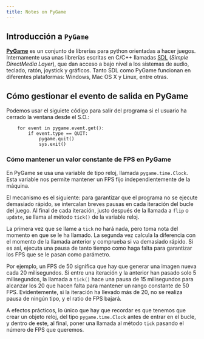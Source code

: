 ```yaml
---
title: Notes on PyGame
---
```


## Introducción a `PyGame`


**[PyGame](http://pygame.org/)** es un conjunto de librerías para python orientadas
a hacer juegos. Internamente usa unas librerías escritas en C/C++ llamadas
[SDL](http://www.libsdl.org/) (*Simple DirectMedia Layer*), que dan acceso a
bajo nivel a los sistemas de audio, teclado, ratón, joystick y gráficos. Tanto
SDL como PyGame funcionan en diferentes plataformas: Windows, Mac OS X y Linux,
entre otras.

## Cómo gestionar el evento de salida en PyGame

Podemos usar el siguiete código para salir del programa si el usuario ha
cerrado la ventana desde el S.O.:
```
    for event in pygame.event.get():
        if event.type == QUIT:
            pygame.quit()
            sys.exit()
```

### Cómo mantener un valor constante de FPS en PyGame

En PyGame se usa una variable de tipo reloj, llamada `pygame.time.Clock`. Esta
variable nos permite mantener un FPS fijo independientemente de la máquina.

El mecanismo es el siguiente: para garantizar que el programa no se ejecute
demasiado rápido, se intercalan breves pausas en cada iteración del bucle del
juego. Al final de cada iteración, justo después de la llamada a `flip` o
`update`, se llama al método `tick()` de la variable reloj.

La primera vez que se llame a `tick` no hará nada, pero toma nota del momento
en que se le ha llamado. La segunda vez calcula la diferencia con el momento de
la llamada anterior y comprueba si va demasiado rápido. Si es así, ejecuta una
pausa de tanto tiempo como haga falta para garantizar los FPS que se le pasan
como parámetro.

Por ejemplo, un FPS de 50 significa que hay que generar una imagen nueva
cada 20 milisegundos. Si entre una iteración y la anterior han pasado
solo 5 milisegundos, la llamada a `tick()` hace una pausa de 15
milisegundos para alcanzar los 20 que hacen falta para mantener un rango
constante de 50 FPS. Evidentemente, si la iteración ha llevado más de
20, no se realiza pausa de ningún tipo, y el ratio de FPS bajará.

A efectos prácticos, lo único que hay que recordar es que tenemos que
crear un objeto reloj, del tipo `pygame.time.Clock` antes de entrar en
el bucle, y dentro de este, al final, poner una llamada al método `tick`
pasando el número de FPS que queremos.


